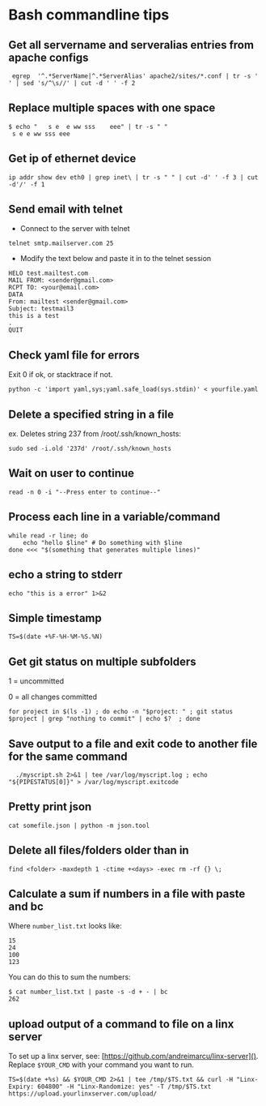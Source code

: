 # Bash commandline tips

## Get all servername and serveralias entries from apache configs
```
 egrep  '^.*ServerName|^.*ServerAlias' apache2/sites/*.conf | tr -s ' ' | sed 's/^\s//' | cut -d ' ' -f 2
```

## Replace multiple spaces with one space
```
$ echo "   s e  e ww sss    eee" | tr -s " "
 s e e ww sss eee
```


## Get ip of ethernet device
```
ip addr show dev eth0 | grep inet\ | tr -s " " | cut -d' ' -f 3 | cut -d'/' -f 1
```


## Send email with telnet
- Connect to the server with telnet
```
telnet smtp.mailserver.com 25
```
- Modify the text below and paste it in to the telnet session
```
HELO test.mailtest.com
MAIL FROM: <sender@gmail.com>
RCPT TO: <your@email.com>
DATA
From: mailtest <sender@gmail.com>
Subject: testmail3
this is a test
.
QUIT
```

## Check yaml file for errors
Exit 0 if ok, or stacktrace if not.
```
python -c 'import yaml,sys;yaml.safe_load(sys.stdin)' < yourfile.yaml
```

## Delete a specified string in a file
ex. Deletes string 237 from /root/.ssh/known_hosts:
```
sudo sed -i.old '237d' /root/.ssh/known_hosts
```

## Wait on user to continue
```
read -n 0 -i "--Press enter to continue--"
```

## Process each line in a variable/command
```
while read -r line; do
    echo "hello $line" # Do something with $line
done <<< "$(something that generates multiple lines)"
```

## echo a string to stderr
```
echo "this is a error" 1>&2
```


## Simple timestamp
```
TS=$(date +%F-%H-%M-%S.%N)
```


## Get git status on multiple subfolders
1 = uncommitted

0 = all changes committed
```
for project in $(ls -1) ; do echo -n "$project: " ; git status $project | grep "nothing to commit" | echo $?  ; done
```

## Save output to a file and exit code to another file for the same command
```
  ./myscript.sh 2>&1 | tee /var/log/myscript.log ; echo "${PIPESTATUS[0]}" > /var/log/myscript.exitcode
```

## Pretty print json
```
cat somefile.json | python -m json.tool
```


## Delete all files/folders older than <days> in <folder>
 ```
 find <folder> -maxdepth 1 -ctime +<days> -exec rm -rf {} \;
 ```

## Calculate a sum if numbers in a file with paste and bc
Where `number_list.txt` looks like:
 ```
15
24
100
123
```

You can do this to sum the numbers:
```
$ cat number_list.txt | paste -s -d + - | bc
262
```


## upload output of a command to file on a linx server
To set up a linx server, see: [https://github.com/andreimarcu/linx-server]().
Replace `$YOUR_CMD` with your command you want to run.
```
TS=$(date +%s) && $YOUR_CMD 2>&1 | tee /tmp/$TS.txt && curl -H "Linx-Expiry: 604800" -H "Linx-Randomize: yes" -T /tmp/$TS.txt https://upload.yourlinxserver.com/upload/
```
